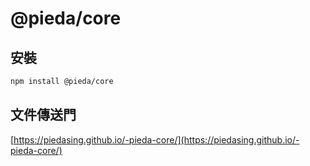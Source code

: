 # @pieda/core

## 安裝

```bash
npm install @pieda/core
```

## 文件傳送門

[https://piedasing.github.io/-pieda-core/](https://piedasing.github.io/-pieda-core/)
